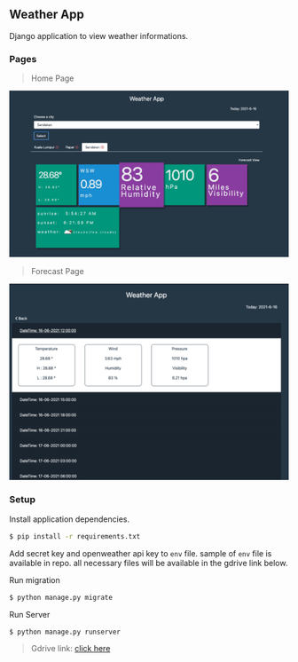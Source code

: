 ## Weather App

Django application to view weather informations.


### Pages

> Home Page

![Home Page](homepage.png)


> Forecast Page

![Home Page](forecast.png)


### Setup

Install application dependencies.

```bash
$ pip install -r requirements.txt 
```

Add secret key and openweather api key to `env` file. sample of `env` file is available in repo. all necessary files will be available in the gdrive link below.

Run migration

```bash
$ python manage.py migrate
```

Run Server

```bash
$ python manage.py runserver
```

> Gdrive link: [click here](https://drive.google.com/drive/u/2/folders/1hdkLIA6ki7vuENB48AoXdwIfBDjU6mik)

